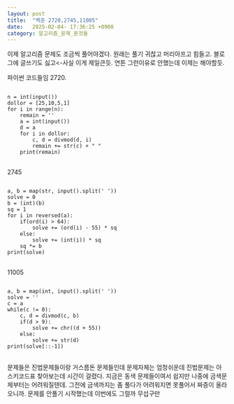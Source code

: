 ```yaml
---
layout: post
title:  "백준 2720,2745,11005"
date:   2025-02-04- 17:36:25 +0900
category: 알고리즘_문제_푼것들
---
```

이제 알고리즘 문제도 조금씩 풀어야겠다.
원래는 풀기 귀찮고 머리아프고 힘들고. 블로그에 글쓰기도 싫고<-사실 이게 제일큰듯.
연튼 그런이유로 안했는데 이제는 해야할듯.

파이썬 코드들임
2720.
<pre>
<code>
n = int(input())
dollor = [25,10,5,1]
for i in range(n):
    remain = ''
    a = int(input())
    d = a
    for i in dollor:
        c, d = divmod(d, i)
        remain += str(c) + " "
    print(remain)
</code>
</pre>
2745
<pre>
<code>
a, b = map(str, input().split(' '))
solve = 0
b = (int)(b)
sq = 1
for i in reversed(a):
    if(ord(i) > 64):
        solve += (ord(i) - 55) * sq
    else:
        solve += (int(i)) * sq
    sq *= b
print(solve)
</code>
</pre>
11005
<pre>
<code>
a, b = map(int, input().split(' '))
solve = ''
c = a
while(c != 0):
    c, d = divmod(c, b)
    if(d > 9):
        solve += chr((d + 55))
    else:
        solve += str(d)       
print(solve[::-1])
</code>
</pre>
문제들은 진법문제들이랑 거스름돈 문제들인데 문제자체는 엄청쉬운데 진법문제는 아스키코드표 찾아보는데 시간이 걸렸다.
지금은 동색 문제들이여서 쉽지만 나중에 금색문제부터는 어려워질텐데. 그전에 금색까지는 좀 풀다가 어려워지면 못풀어서 짜증이 올라오니까.
문제를 안풀기 시작했는데 이번에도 그럴까 무섭구만